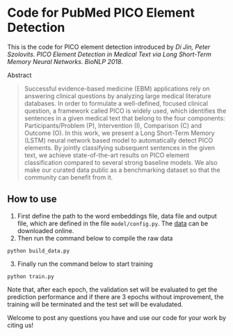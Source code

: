 # Code for PubMed PICO Element Detection

This is the code for PICO element detection introduced by *Di Jin, Peter Szolovits. PICO Element Detection in Medical Text via Long Short-Term Memory Neural Networks. BioNLP 2018*.

Abstract

>Successful evidence-based medicine (EBM) applications rely on answering clinical questions by analyzing large medical literature databases. In order to formulate a well-defined, focused clinical question, a framework called PICO is widely used, which identifies the sentences in a given medical text that belong to the four components: Participants/Problem (P), Intervention (I), Comparison (C) and Outcome (O). In this work, we present a Long Short-Term Memory (LSTM) neural network based model to automatically detect PICO elements. By jointly classifying subsequent sentences in the given text, we achieve state-of-the-art results on PICO element classification compared to several strong baseline models. We also make our curated data public as a benchmarking dataset so that the community can benefit from it.

## How to use

1. First define the path to the word embeddings file, data file and output file, which are defined in the file `model/config.py`. The [data](https://github.com/jind11/PubMed-PICO-Detection) can be downloaded online.
2. Then run the command below to compile the raw data
```
python build_data.py
```
3. Finally run the command below to start training
```
python train.py
```
Note that, after each epoch, the validation set will be evaluated to get the prediction performance and if there are 3 epochs without improvement, the training will be terminated and the test set will be evaludated.

Welcome to post any questions you have and use our code for your work by citing us!
